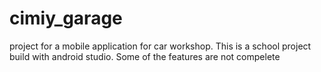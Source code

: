 # cimiy_garage
project for a mobile application for car workshop.
This is a school project build with android studio.
Some of the features are not compelete
